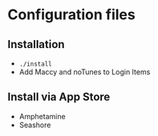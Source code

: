 # Configuration files

## Installation

* `./install`
* Add Maccy and noTunes to Login Items

## Install via App Store

* Amphetamine
* Seashore

